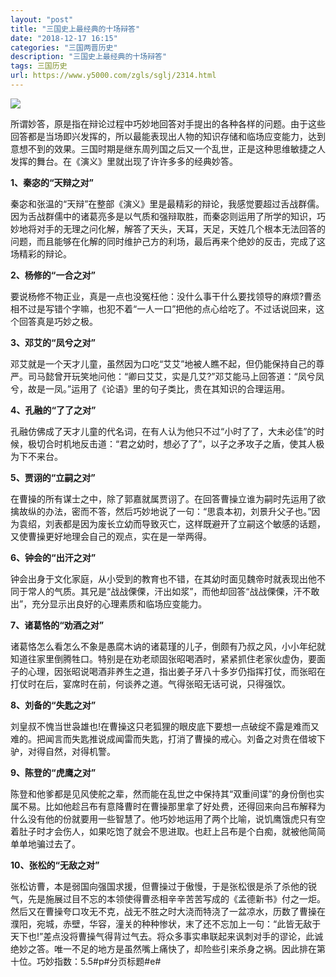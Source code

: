 ```yaml
---
layout: "post"
title: "三国史上最经典的十场辩答"
date: "2018-12-17 16:15"
categories: "三国两晋历史"
description: "三国史上最经典的十场辩答"
tags: 三国历史
url: https://www.y5000.com/zgls/sglj/2314.html
---
```






[![](https://img.y5000.com/uploads/allimg/160413/4-16041300112c20.jpg)](https://www.y5000.com)

所谓妙答，原是指在辩论过程中巧妙地回答对手提出的各种各样的问题。由于这些回答都是当场即兴发挥的，所以最能表现出人物的知识存储和临场应变能力，达到意想不到的效果。三国时期是继东周列国之后又一个乱世，正是这种思维敏捷之人发挥的舞台。在《演义》里就出现了许许多多的经典妙答。

**1、秦宓的“天辩之对”**

秦宓和张温的“天辩”在整部《演义》里是最精彩的辩论，我感觉要超过舌战群儒。因为舌战群儒中的诸葛亮多是以气质和强辩取胜，而秦宓则运用了所学的知识，巧妙地将对手的无理之问化解，解答了天头，天耳，天足，天姓几个根本无法回答的问题，而且能够在化解的同时维护己方的利场，最后再来个绝妙的反击，完成了这场精彩的辩论。

**2、杨修的“一合之对”**

要说杨修不物正业，真是一点也没冤枉他：没什么事干什么要找领导的麻烦?曹丞相不过是写错个字嘛，也犯不着“一人一口”把他的点心给吃了。不过话说回来，这个回答真是巧妙之极。

**3、邓艾的“凤兮之对”**

邓艾就是一个天才儿童，虽然因为口吃“艾艾”地被人瞧不起，但仍能保持自己的尊严。司马懿曾开玩笑地问他：“卿曰艾艾，实是几艾?”邓艾能马上回答道：“凤兮凤兮，故是一凤。”运用了《论语》里的句子类比，贵在其知识的合理运用。

**4、孔融的“了了之对”**

孔融仿佛成了天才儿童的代名词，在有人认为他只不过“小时了了，大未必佳”的时候，极切合时机地反击道：“君之幼时，想必了了”，以子之矛攻子之盾，使其人极为下不来台。

**5、贾诩的“立嗣之对”**

在曹操的所有谋士之中，除了郭嘉就属贾诩了。在回答曹操立谁为嗣时先运用了欲擒故纵的办法，密而不答，然后巧妙地说了一句：“思袁本初，刘景升父子也。”因为袁绍，刘表都是因为废长立幼而导致灭亡，这样既避开了立嗣这个敏感的话题，又使曹操更好地理会自己的观点，实在是一举两得。

**6、钟会的“出汗之对”**

钟会出身于文化家庭，从小受到的教育也不错，在其幼时面见魏帝时就表现出他不同于常人的气质。其兄是“战战傈傈，汗出如浆”，而他却回答“战战傈傈，汗不敢出”，充分显示出良好的心理素质和临场应变能力。

**7、诸葛恪的“劝酒之对”**

诸葛恪怎么看怎么不象是愚腐木讷的诸葛瑾的儿子，倒颇有乃叔之风，小小年纪就知道往家里倒腾牲口。特别是在劝老顽固张昭喝酒时，紧紧抓住老家伙虚伪，要面子的心理，因张昭说喝酒非养生之道，指出姜子牙八十多岁仍指挥打仗，而张昭在打仗时在后，宴席时在前，何谈养之道。气得张昭无话可说，只得强饮。

**8、刘备的“失匙之对”**

刘皇叔不愧当世袅雄也!在曹操这只老狐狸的眼皮底下要想一点破绽不露是难而又难的。把闻言而失匙推说成闻雷而失匙，打消了曹操的戒心。刘备之对贵在借坡下驴，对得自然，对得机警。

**9、陈登的“虎鹰之对”**

陈登和他爹都是见风使舵之辈，然而能在乱世之中保持其“双重间谍”的身份倒也实属不易。比如他趁吕布有意降曹时在曹操那里拿了好处费，还得回来向吕布解释为什么没有他的份就要用一些智慧了。他巧妙地运用了两个比喻，说饥鹰饿虎只有空着肚子时才会伤人，如果吃饱了就会不思进取。也赶上吕布是个白痴，就被他简简单单地骗过去了。

**10、张松的“无敌之对”**

张松访曹，本是弱国向强国求援，但曹操过于傲慢，于是张松很是杀了杀他的锐气，先是施展过目不忘的本领使得曹丞相辛辛苦苦写成的《孟德新书》付之一炬。然后又在曹操夸口攻无不克，战无不胜之时大浇而特浇了一盆凉水，历数了曹操在濮阳，宛城，赤壁，华容，潼关的种种惨状，末了还不忘加上一句：“此皆无敌于天下也!”差点没将曹操气得背过气去。将众多事实串联起来讽刺对手的谬论，此诚绝妙之答。唯一不足的地方是虽然嘴上痛快了，却险些引来杀身之祸。因此排在第十位。巧妙指数：5.5#p#分页标题#e#
